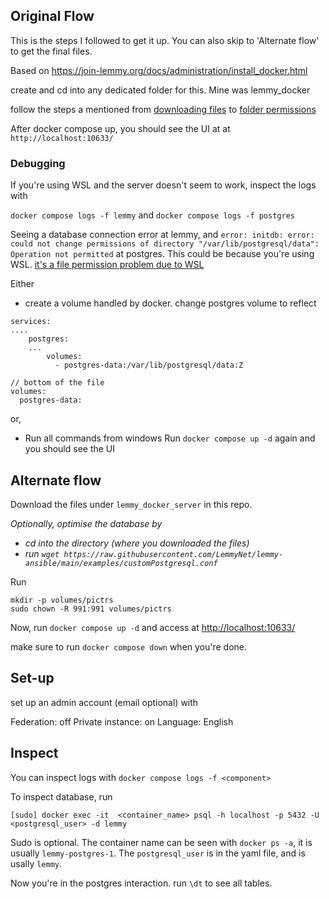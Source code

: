 ## Original Flow
This is the steps I followed to get it up. You can also skip to 'Alternate flow' to get the final files.

Based on https://join-lemmy.org/docs/administration/install_docker.html

create and cd into any dedicated folder for this. Mine was lemmy_docker

follow the steps a mentioned from [downloading files](https://join-lemmy.org/docs/administration/install_docker.html#:~:text=Then%20download%20default%20config%20files%3A) to [folder permissions](https://join-lemmy.org/docs/administration/install_docker.html#folder-permissions)

After docker compose up, you should see the UI at at `http://localhost:10633/` 
### Debugging
If you're using WSL and the server doesn't seem to work, inspect the logs with

`docker compose logs -f lemmy` and `docker compose logs -f postgres`

Seeing a database connection error at lemmy, and `error: initdb: error: could not change permissions of directory "/var/lib/postgresql/data": Operation not permitted` at postgres. This could be because you're using WSL.
[it's a file permission problem due to WSL](https://forums.docker.com/t/postgres-in-wsl-2-with-docker-operation-not-permitted-when-i-share-volumes-enter-windows-folder/92161/10)

Either
- create a volume handled by docker. change postgres volume to reflect
```
services:
....
	postgres:
	...
	    volumes:
	      - postgres-data:/var/lib/postgresql/data:Z

// bottom of the file
volumes:
  postgres-data:
```
or, 
- Run all commands from windows
Run `docker compose up -d` again and you should see the UI 

## Alternate flow

Download the files under `lemmy_docker_server` in this repo.

*Optionally, optimise the database by*
- *cd into the directory (where you downloaded the files)*
- *run `wget https://raw.githubusercontent.com/LemmyNet/lemmy-ansible/main/examples/customPostgresql.conf`*

Run 
```
mkdir -p volumes/pictrs
sudo chown -R 991:991 volumes/pictrs
```

Now, run 
`docker compose up -d` and access at [http://localhost:10633/](http://localhost:10633/)

make sure to run `docker compose down` when you're done.
## Set-up
set up an admin account (email optional) with

Federation: off
Private instance: on
Language: English
## Inspect
You can inspect logs with `docker compose logs -f <component>`

To inspect database, 
run 
```
[sudo] docker exec -it  <container_name> psql -h localhost -p 5432 -U <postgresql_user> -d lemmy
```
Sudo is optional. The container name can be seen with `docker ps -a`, it is usually `lemmy-postgres-1`. The `postgresql_user` is in the yaml file, and is usally `lemmy`.

Now you're in the postgres interaction. run `\dt` to see all tables.